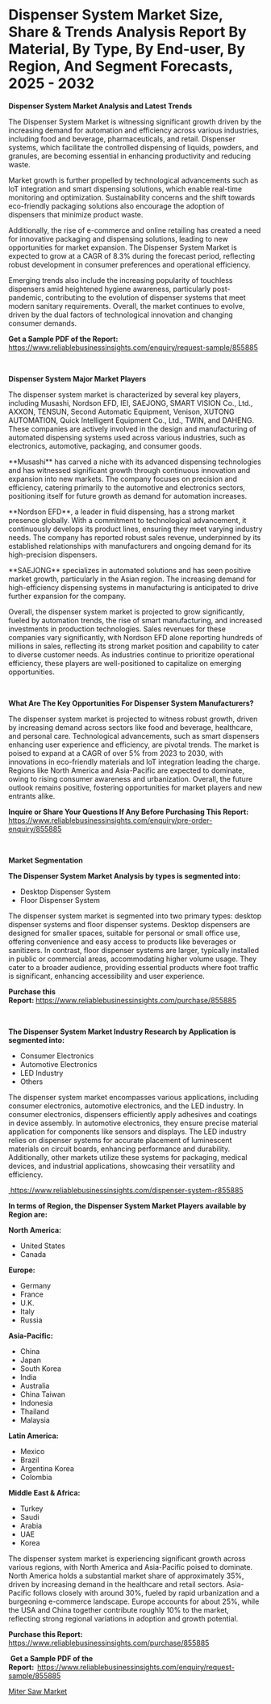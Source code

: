 <p><h1>Dispenser System Market Size, Share & Trends Analysis Report By Material, By Type, By End-user, By Region, And Segment Forecasts, 2025 - 2032</h1></p><p><strong>Dispenser System Market Analysis and Latest Trends</strong></p>
<p><p>The Dispenser System Market is witnessing significant growth driven by the increasing demand for automation and efficiency across various industries, including food and beverage, pharmaceuticals, and retail. Dispenser systems, which facilitate the controlled dispensing of liquids, powders, and granules, are becoming essential in enhancing productivity and reducing waste.</p><p>Market growth is further propelled by technological advancements such as IoT integration and smart dispensing solutions, which enable real-time monitoring and optimization. Sustainability concerns and the shift towards eco-friendly packaging solutions also encourage the adoption of dispensers that minimize product waste.</p><p>Additionally, the rise of e-commerce and online retailing has created a need for innovative packaging and dispensing solutions, leading to new opportunities for market expansion. The Dispenser System Market is expected to grow at a CAGR of 8.3% during the forecast period, reflecting robust development in consumer preferences and operational efficiency. </p><p>Emerging trends also include the increasing popularity of touchless dispensers amid heightened hygiene awareness, particularly post-pandemic, contributing to the evolution of dispenser systems that meet modern sanitary requirements. Overall, the market continues to evolve, driven by the dual factors of technological innovation and changing consumer demands.</p></p>
<p><strong>Get a Sample PDF of the Report:&nbsp;</strong> <a href="https://www.reliablebusinessinsights.com/enquiry/request-sample/855885?utm_campaign=2142&utm_medium=2&utm_source=Github&utm_content=ia&utm_term=20022025&utm_id=dispenser-system">https://www.reliablebusinessinsights.com/enquiry/request-sample/855885</a></p>
<p>&nbsp;</p>
<p><strong>Dispenser System Major Market Players</strong></p>
<p><p>The dispenser system market is characterized by several key players, including Musashi, Nordson EFD, IEI, SAEJONG, SMART VISION Co., Ltd., AXXON, TENSUN, Second Automatic Equipment, Venison, XUTONG AUTOMATION, Quick Intelligent Equipment Co., Ltd., TWIN, and DAHENG. These companies are actively involved in the design and manufacturing of automated dispensing systems used across various industries, such as electronics, automotive, packaging, and consumer goods.</p><p>**Musashi** has carved a niche with its advanced dispensing technologies and has witnessed significant growth through continuous innovation and expansion into new markets. The company focuses on precision and efficiency, catering primarily to the automotive and electronics sectors, positioning itself for future growth as demand for automation increases.</p><p>**Nordson EFD**, a leader in fluid dispensing, has a strong market presence globally. With a commitment to technological advancement, it continuously develops its product lines, ensuring they meet varying industry needs. The company has reported robust sales revenue, underpinned by its established relationships with manufacturers and ongoing demand for its high-precision dispensers.</p><p>**SAEJONG** specializes in automated solutions and has seen positive market growth, particularly in the Asian region. The increasing demand for high-efficiency dispensing systems in manufacturing is anticipated to drive further expansion for the company.</p><p>Overall, the dispenser system market is projected to grow significantly, fueled by automation trends, the rise of smart manufacturing, and increased investments in production technologies. Sales revenues for these companies vary significantly, with Nordson EFD alone reporting hundreds of millions in sales, reflecting its strong market position and capability to cater to diverse customer needs. As industries continue to prioritize operational efficiency, these players are well-positioned to capitalize on emerging opportunities.</p></p>
<p>&nbsp;</p>
<p><strong>What Are The Key Opportunities For Dispenser System Manufacturers?</strong></p>
<p><p>The dispenser system market is projected to witness robust growth, driven by increasing demand across sectors like food and beverage, healthcare, and personal care. Technological advancements, such as smart dispensers enhancing user experience and efficiency, are pivotal trends. The market is poised to expand at a CAGR of over 5% from 2023 to 2030, with innovations in eco-friendly materials and IoT integration leading the charge. Regions like North America and Asia-Pacific are expected to dominate, owing to rising consumer awareness and urbanization. Overall, the future outlook remains positive, fostering opportunities for market players and new entrants alike.</p></p>
<p><strong>Inquire or Share Your Questions If Any Before Purchasing This Report:</strong> <a href="https://www.reliablebusinessinsights.com/enquiry/pre-order-enquiry/855885?utm_campaign=2142&utm_medium=2&utm_source=Github&utm_content=ia&utm_term=20022025&utm_id=dispenser-system">https://www.reliablebusinessinsights.com/enquiry/pre-order-enquiry/855885</a></p>
<p>&nbsp;</p>
<p><strong>Market Segmentation</strong></p>
<p><strong>The Dispenser System Market Analysis by types is segmented into:</strong></p>
<p><ul><li>Desktop Dispenser System</li><li>Floor Dispenser System</li></ul></p>
<p><p>The dispenser system market is segmented into two primary types: desktop dispenser systems and floor dispenser systems. Desktop dispensers are designed for smaller spaces, suitable for personal or small office use, offering convenience and easy access to products like beverages or sanitizers. In contrast, floor dispenser systems are larger, typically installed in public or commercial areas, accommodating higher volume usage. They cater to a broader audience, providing essential products where foot traffic is significant, enhancing accessibility and user experience.</p></p>
<p><strong>Purchase this Report:&nbsp;</strong><a href="https://www.reliablebusinessinsights.com/purchase/855885?utm_campaign=2142&utm_medium=2&utm_source=Github&utm_content=ia&utm_term=20022025&utm_id=dispenser-system">https://www.reliablebusinessinsights.com/purchase/855885</a></p>
<p>&nbsp;</p>
<p><strong>The Dispenser System Market Industry Research by Application is segmented into:</strong></p>
<p><ul><li>Consumer Electronics</li><li>Automotive Electronics</li><li>LED Industry</li><li>Others</li></ul></p>
<p><p>The dispenser system market encompasses various applications, including consumer electronics, automotive electronics, and the LED industry. In consumer electronics, dispensers efficiently apply adhesives and coatings in device assembly. In automotive electronics, they ensure precise material application for components like sensors and displays. The LED industry relies on dispenser systems for accurate placement of luminescent materials on circuit boards, enhancing performance and durability. Additionally, other markets utilize these systems for packaging, medical devices, and industrial applications, showcasing their versatility and efficiency.</p></p>
<p><a href="https://www.reliablebusinessinsights.com/dispenser-system-r855885?utm_campaign=2142&utm_medium=2&utm_source=Github&utm_content=ia&utm_term=20022025&utm_id=dispenser-system">&nbsp;https://www.reliablebusinessinsights.com/dispenser-system-r855885</a></p>
<p><strong>In terms of Region, the Dispenser System Market Players available by Region are:</strong></p>
<p>
    <p> <strong> North America: </strong>
        <ul>
            <li>United States</li>
            <li>Canada</li>
        </ul>
        </p> 
    <p> <strong> Europe: </strong>
        <ul>
            <li>Germany</li>
            <li>France</li>
            <li>U.K.</li>
            <li>Italy</li>
            <li>Russia</li>
        </ul>
        </p> 
    <p> <strong> Asia-Pacific: </strong>
        <ul>
            <li>China</li>
            <li>Japan</li>
            <li>South Korea</li>
            <li>India</li>
            <li>Australia</li>
            <li>China Taiwan</li>
            <li>Indonesia</li>
            <li>Thailand</li>
            <li>Malaysia</li>
        </ul>
        </p> 
    <p> <strong> Latin America: </strong>
        <ul>
            <li>Mexico</li>
            <li>Brazil</li>
            <li>Argentina Korea</li>
            <li>Colombia</li>
        </ul>
        </p> 
    <p> <strong> Middle East & Africa: </strong>
        <ul>
            <li>Turkey</li>
            <li>Saudi</li>
            <li>Arabia</li>
            <li>UAE</li>
            <li>Korea</li>
        </ul>
    </p>
    </p>
<p><p>The dispenser system market is experiencing significant growth across various regions, with North America and Asia-Pacific poised to dominate. North America holds a substantial market share of approximately 35%, driven by increasing demand in the healthcare and retail sectors. Asia-Pacific follows closely with around 30%, fueled by rapid urbanization and a burgeoning e-commerce landscape. Europe accounts for about 25%, while the USA and China together contribute roughly 10% to the market, reflecting strong regional variations in adoption and growth potential.</p></p>
<p><strong>Purchase this Report: </strong><a href="https://www.reliablebusinessinsights.com/purchase/855885?utm_campaign=2142&utm_medium=2&utm_source=Github&utm_content=ia&utm_term=20022025&utm_id=dispenser-system">https://www.reliablebusinessinsights.com/purchase/855885</a></p>
<p>&nbsp;<strong>Get a Sample PDF of the Report:&nbsp;&nbsp;</strong><a href="https://www.reliablebusinessinsights.com/enquiry/request-sample/855885?utm_campaign=2142&utm_medium=2&utm_source=Github&utm_content=ia&utm_term=20022025&utm_id=dispenser-system">https://www.reliablebusinessinsights.com/enquiry/request-sample/855885</a></p>
<p><strong></strong></p>
<p><p><a href="https://github.com/FosterFahey91/Market-Research-Report-List-1/blob/main/miter-saw-market.md?utm_campaign=2142&utm_medium=2&utm_source=Github&utm_content=ia&utm_term=20022025&utm_id=dispenser-system">Miter Saw Market</a></p></p>